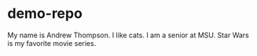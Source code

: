 # demo-repo
My name is Andrew Thompson. I like cats. I am a senior at MSU. Star Wars is my favorite movie series.